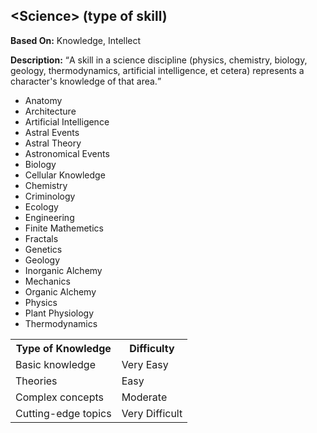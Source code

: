 &lt;Science&gt; (type of skill)
---------------

__Based On:__ Knowledge, Intellect

__Description:__ <q>A skill in a science discipline (physics, chemistry, biology, geology, thermodynamics, artificial intelligence, et cetera) represents a character's knowledge of that area.</q>

- Anatomy
- Architecture
- Artificial Intelligence
- Astral Events
- Astral Theory
- Astronomical Events
- Biology
- Cellular Knowledge
- Chemistry
- Criminology
- Ecology
- Engineering
- Finite Mathemetics
- Fractals
- Genetics
- Geology
- Inorganic Alchemy
- Mechanics
- Organic Alchemy
- Physics
- Plant Physiology
- Thermodynamics

<table>
  <tr>
    <th>Type of Knowledge</th>
    <th>Difficulty</th>
  </tr>
  <tr>
    <td>Basic knowledge</td>
    <td>Very Easy</td>
  </tr>
  <tr>
    <td>Theories</td>
    <td>Easy</td>
  </tr>
  <tr>
    <td>Complex concepts</td>
    <td>Moderate</td>
  </tr>
  <tr>
    <td>Cutting-edge topics</td>
    <td>Very Difficult</td>
  </tr>
</table>
